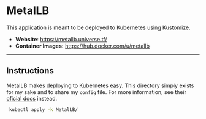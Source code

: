 # MetalLB

This application is meant to be deployed to Kubernetes using Kustomize. 

* **Website**: https://metallb.universe.tf/
* **Container Images:** https://hub.docker.com/u/metallb

<hr>


## Instructions

MetalLB makes deploying to Kubernetes easy. This directory simply exists for my sake and to share my `config` file. For more information, see their [oficial docs](https://metallb.universe.tf/installation/) instead. 

   ```bash
    kubectl apply -k MetalLB/
   ```
